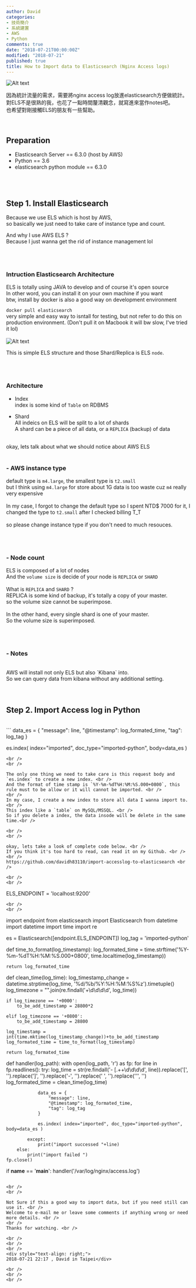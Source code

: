 ```yaml
---
author: David
categories:
- 技術簡介
- 系統建置
- AWS
- Python
comments: true
date: "2018-07-21T00:00:00Z"
modified: "2018-07-21"
published: true
title: How to Import data to Elasticsearch (Nginx Access logs)
---
```



![Alt text](https://static001.infoq.cn/resource/image/48/06/48fb5f5d37a9efd331763e97c5368306.png)

因為統計流量的需求，需要將nginx access log放進elasticsearch方便做統計。 <br />
對ELS不是很熟的我，也花了一點時間釐清觀念，就寫進來當作notes吧。 <br />
也希望對剛接觸ELS的朋友有一些幫助。<br />

<br />

## Preparation

- Elasticsearch Server == 6.3.0 (host by AWS)
- Python == 3.6
- elasticsearch python module == 6.3.0

<br />
<br />

## Step 1. Install Elasticsearch

Because we use ELS which is host by AWS, <br />
so basically we just need to take care of instance type and count.<br />

And why I use AWS ELS ?<br />
Because I just wanna get the rid of instance management lol<br />

<br />
<br />


### Intruction Elasticsearch Architecture


ELS is totally using JAVA to develop and of course it's open source<br />
In other word, you can install it on your own machine if you want<br />
btw, install by docker is also a good way on development environment<br />

`docker pull elasticsearch` <br />
very simple and easy way to isntall for testing, but not refer to do this on production environment. (Don't pull it on Macbook it will bw slow, I've tried it lol) <br />
<br />
![Alt text](http://www.uml.org.cn/bigdata/images/2018012633.jpg)

This is simple ELS structure and those Shard/Replica is ELS `node`. <br />

<br />
<br />

### Architecture
- Index <br />
  index is some kind of `Table` on RDBMS <br />

- Shard <br />
  All indeics on ELS will be split to a lot of shards <br />
  A shard can be a piece of all data, or a `REPLICA` (backup) of data <br />

<br />
okay, lets talk about what we should notice about AWS ELS

<br />
<br />

### - AWS instance type 
  default type is `m4.large`, the smallest type is `t2.small` <br />
  but I think using `m4.large` for store about 1G data is too waste cuz `m4` really very expensive<br />
<br />
  In my case, I forgot to change the default type so I spent NTD$ 7000 for it, I changed the type to `t2.small` after I checked billing T_T <br />
  <br />
  so please change instance type if you don't need to much resouces.<br />
  
  <br />
  <br />

### -  Node count
  ELS is composed of a lot of nodes<br />
  And the `volume size` is decide of your node is `REPLICA` or `SHARD` <br />
  <br />
  What is `REPLICA` and `SHARD` ? <br />
  REPLICA is some kind of backup, it's totally a copy of your master. <br />
  so the volume size cannot be superimpose. <br />
   <br />
  In the other hand, every single shard is one of your master. <br />
  So the volume size is superimposed. <br />
  
  <br />
  <br />

### - Notes
<br />
  AWS will install not only ELS but also `Kibana` into. <br />
  So we can query data from kibana without any additional setting. <br />

<br />
<br />

## Step 2. Import Access log in Python
<br />
```
data_es = { 
    "message": line,
    "@timestamp": log_formated_time,
    "tag": log_tag
} 

es.index( index="imported", doc_type="imported-python", body=data_es )
```
<br />
<br />

The only one thing we need to take care is this request body and `es.index` to create a new index. <br />
And the format of time stamp is `%Y-%m-%dT%H:%M:%S.000+0800`, this rule must to be allow or it will cannot be imported. <br />
<br />
In my case, I create a new index to store all data I wanna import to. <br />
This index like a `table` on MySQL/MSSQL. <br />
So if you delete a index, the data insode will be delete in the same time.<br />

<br />
<br />

okay, lets take a look of complete code below. <br />
If you think it's too hard to read, can read it on my Github. <br />
<br />
https://github.com/davidh83110/import-accesslog-to-elasticsearch <br />

<br />
<br />

```
ELS_ENDPOINT = 'localhost:9200'
```
<br />
<br />
```
import endpoint
from elasticsearch import Elasticsearch
from datetime import datetime
import time
import re

es = Elasticsearch([endpoint.ELS_ENDPOINT])
log_tag = 'imported-python'

def time_to_format(log_timestamp):
    log_formated_time = time.strftime('%Y-%m-%dT%H:%M:%S.000+0800', time.localtime(log_timestamp))

    return log_formated_time

def clean_time(log_time):
    log_timestamp_change = datetime.strptime(log_time, '%d/%b/%Y:%H:%M:%S%z').timetuple()
    log_timezone = "".join(re.findall('\+\d\d\d\d', log_time))

    if log_timezone == '+0000':
        to_be_add_timestamp = 28800*2

    elif log_timezone == '+0800':
        to_be_add_timestamp = 28800

    log_timestamp = int(time.mktime(log_timestamp_change))+to_be_add_timestamp
    log_formated_time = time_to_format(log_timestamp)

    return log_formated_time
    
def handler(log_path):
    with open(log_path, 'r') as fp:
        for line in fp.readlines():
            try:
                log_time = str(re.findall('- \[.+\+\d\d\d\d', line)).replace('[', '').replace(']', '').replace('-', '').replace(' ', '').replace('\'', '')
                log_formated_time = clean_time(log_time)

                data_es = { 
                    "message": line,
                    "@timestamp": log_formated_time,
                    "tag": log_tag
                } 

                es.index( index="imported", doc_type="imported-python", body=data_es )
                
            except:
                print("import successed "+line)
        else:
            print("import failed ")
    fp.close()

if __name__ == '__main__':
    handler('/var/log/nginx/access.log')
    
```

<br />
<br />

Not Sure if this a good way to import data, but if you need still can use it. <br />
Welcome to e-mail me or leave some comments if anything wrong or need more details. <br />
<br />
Thanks for watching. <br />

<br />
<br />
<br />
<div style="text-align: right;">
2018-07-21 22:17 , David in Taipei</div>

<br />
<br />
<br />


